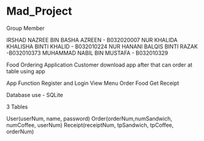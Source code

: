 # Mad_Project

Group Member

IRSHAD NAZREE BIN BASHA AZREEN - B032020007
NUR KHALIDA KHALISHA BINTI KHALID - B032010224
NUR HANANI BALQIS BINTI RAZAK -B032010373
MUHAMMAD NABIL BIN MUSTAFA - B032010329

Food Ordering Application
Customer download app after that can order at table using app

App Function 
Register and Login
View Menu
Order Food
Get Receipt

Database use - SQLite

3 Tables

User(userNum, name, password)
Order(orderNum,numSandwich, numCoffee, userNum)
Receipt(receiptNum, tpSandwich, tpCoffee, orderNum)
